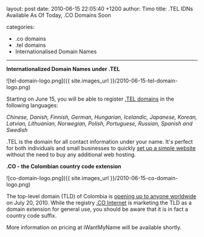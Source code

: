 layout: post
date: 2010-06-15 22:05:40 +1200
author: Timo
title: .TEL IDNs Available As Of Today, .CO Domains Soon

categories:
  - .co domains
  - .tel domains
  - Internationalised Domain Names

----

**Internationalized Domain Names under .TEL**

![tel-domain-logo.png]({{ site.images_url }}/2010-06-15-tel-domain-logo.png)

Starting on June 15, you will be able to register [.TEL domains](https://iwantmyname.com/domains/tel-domain-name-registration-for-communication) in the following languages:

_Chinese, Danish, Finnish, German, Hungarian, Icelandic, Japanese, Korean, Latvian, Lithuanian, Norwegian, Polish, Portuguese, Russian, Spanish and Swedish_

.TEL is the domain for all contact information under your name. It's perfect for both individuals and small businesses to quickly [set up a simple website](https://iwantmyname.com/blog/2010/03/your-tel-website-has-a-shiny-new-design.html) without the need to buy any additional web hosting.

**.CO - the Colombian country code extension**

![co-domain-logo.png]({{ site.images_url }}/2010-06-15-co-domain-logo.png)

The top-level domain (TLD) of Colombia is [opening up to anyone worldwide](http://www.cointernet.co/domain/launch/general-availability) on July 20, 2010. While the registry [.CO Internet](http://cointernet.co) is marketing the TLD as a domain extension for general use, you should be aware that it is in fact a country code suffix.

More information on pricing at iWantMyName will be available shortly.
